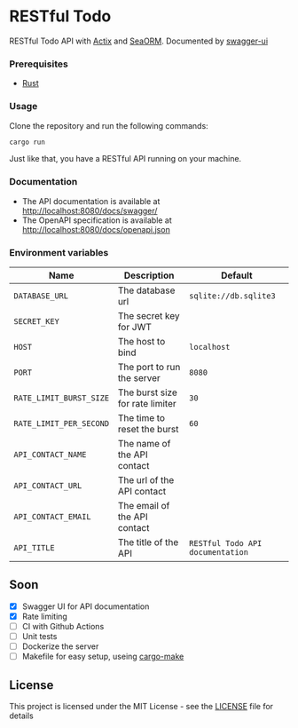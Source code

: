 # RESTful Todo
RESTful Todo API with [Actix](https://actix.rs) and [SeaORM](https://www.sea-ql.org/). Documented by [swagger-ui](https://swagger.io/)

### Prerequisites
- [Rust](https://www.rust-lang.org/tools/install)

### Usage
Clone the repository and run the following commands:
```bash
cargo run
```
Just like that, you have a RESTful API running on your machine.

### Documentation
- The API documentation is available at [http://localhost:8080/docs/swagger/](http://localhost:8080/docs/swagger/)
- The OpenAPI specification is available at [http://localhost:8080/docs/openapi.json](http://localhost:8080/docs/openapi.json)

### Environment variables
<!-- Table of enviroment variables -->
| Name | Description | Default |
| --- | --- | --- |
| `DATABASE_URL` | The database url | `sqlite://db.sqlite3` |
| `SECRET_KEY` | The secret key for JWT | ` ` |
| `HOST` | The host to bind | `localhost` |
| `PORT` | The port to run the server | `8080` |
| `RATE_LIMIT_BURST_SIZE` | The burst size for rate limiter | `30` |
| `RATE_LIMIT_PER_SECOND` | The time to reset the burst | `60` |
| `API_CONTACT_NAME` | The name of the API contact | ` ` |
| `API_CONTACT_URL` | The url of the API contact | ` ` |
| `API_CONTACT_EMAIL` | The email of the API contact | ` ` |
| `API_TITLE` | The title of the API | `RESTful Todo API documentation` |

## Soon
- [X] Swagger UI for API documentation
- [X] Rate limiting
- [ ] CI with Github Actions
- [ ] Unit tests
- [ ] Dockerize the server
- [ ] Makefile for easy setup, useing [cargo-make](https://github.com/sagiegurari/cargo-make)

## License
This project is licensed under the MIT License - see the [LICENSE](LICENSE) file for details
